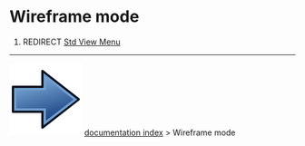 # Wireframe mode
1.  REDIRECT [Std View Menu](Std_View_Menu.md)



---
![](images/Button_right.svg) [documentation index](../README.md) > Wireframe mode

